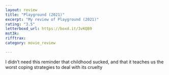 ```yaml
---
layout: review
title: "Playground (2021)"
excerpt: "My review of Playground (2021)"
rating: "3.5"
letterboxd_url: https://boxd.it/3vKQB9
mst3k: 
rifftrax: 
category: movie_review

---
```


I didn’t need this reminder that childhood sucked, and that it teaches us the worst coping strategies to deal with its cruelty